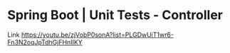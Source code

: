 # Spring Boot | Unit Tests - Controller



Link
https://youtu.be/zjVobP0sonA?list=PLGDwUiT1wr6-Fn3N2oqJpTdhGjFHnIIKY


	